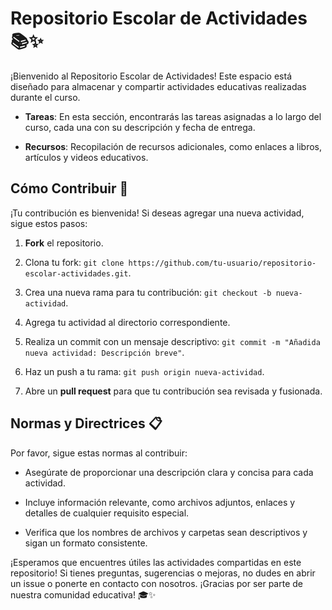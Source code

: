 # Repositorio Escolar de Actividades 📚✨

¡Bienvenido al Repositorio Escolar de Actividades! Este espacio está diseñado para almacenar y compartir actividades educativas realizadas durante el curso.

- **Tareas**: En esta sección, encontrarás las tareas asignadas a lo largo del curso, cada una con su descripción y fecha de entrega.

- **Recursos**: Recopilación de recursos adicionales, como enlaces a libros, artículos y videos educativos.

## Cómo Contribuir 🤝

¡Tu contribución es bienvenida! Si deseas agregar una nueva actividad, sigue estos pasos:

1. **Fork** el repositorio.

2. Clona tu fork: `git clone https://github.com/tu-usuario/repositorio-escolar-actividades.git`.

3. Crea una nueva rama para tu contribución: `git checkout -b nueva-actividad`.

4. Agrega tu actividad al directorio correspondiente.

5. Realiza un commit con un mensaje descriptivo: `git commit -m "Añadida nueva actividad: Descripción breve"`.

6. Haz un push a tu rama: `git push origin nueva-actividad`.

7. Abre un **pull request** para que tu contribución sea revisada y fusionada.

## Normas y Directrices 📋

Por favor, sigue estas normas al contribuir:

- Asegúrate de proporcionar una descripción clara y concisa para cada actividad.

- Incluye información relevante, como archivos adjuntos, enlaces y detalles de cualquier requisito especial.

- Verifica que los nombres de archivos y carpetas sean descriptivos y sigan un formato consistente.


¡Esperamos que encuentres útiles las actividades compartidas en este repositorio! Si tienes preguntas, sugerencias o mejoras, no dudes en abrir un issue o ponerte en contacto con nosotros. ¡Gracias por ser parte de nuestra comunidad educativa! 🎓✨
